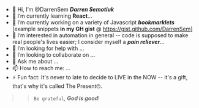 <!-- My GITHUB (not just gist!) - README.md in root of DarrenSem - DarrenSem -->
- 👋 Hi, I’m @DarrenSem ___Darren Semotiuk___
- 🌱 I’m currently learning __React__...
- 🔭 I’m currently working on a variety of Javascript ___bookmarklets___ [example snippets __in my GH gist__ @ https://gist.github.com/DarrenSem]
- 👀 I’m interested in automation in general -- code is supposed to make real people's lives easier; I consider myself a ___pain reliever___...
- 🤔 I’m looking for help with ...
- 👯 I’m looking to collaborate on ...
- 💬 Ask me about ...
- 📫 How to reach me: ...
- ⚡ Fun fact: It's never to late to decide to LIVE in the NOW -- it's a gift, that's why it's called The Present🙄.
> > `Be grateful`, ___God is good___!

<!---
**DarrenSem/DarrenSem** is a ✨ _special_ ✨ repository because its `README.md` (this file) appears on your GitHub profile.
You can click the Preview link to take a look at your changes.
--->

